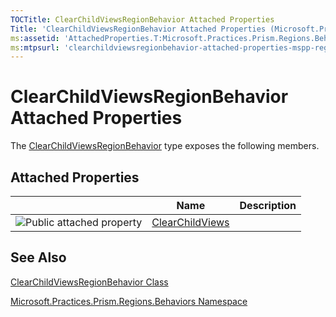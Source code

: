 ```yaml
---
TOCTitle: ClearChildViewsRegionBehavior Attached Properties
Title: 'ClearChildViewsRegionBehavior Attached Properties (Microsoft.Practices.Prism.Regions.Behaviors)'
ms:assetid: 'AttachedProperties.T:Microsoft.Practices.Prism.Regions.Behaviors.ClearChildViewsRegionBehavior'
ms:mtpsurl: 'clearchildviewsregionbehavior-attached-properties-mspp-regions-behaviors.md'
---
```


# ClearChildViewsRegionBehavior Attached Properties

The [ClearChildViewsRegionBehavior](/patterns-practices/reference/clearchildviewsregionbehavior-class-mspp-regions-behaviors) type exposes the following members.

## Attached Properties

|  | Name | Description |
|---|---|---|
|![Public attached property](/images/pubproperty.gif)|[ClearChildViews](/patterns-practices/reference/clearchildviewsregionbehavior-clearchildviews-attached-property-mspp-regions-behaviors)||

## See Also

[ClearChildViewsRegionBehavior Class](/patterns-practices/reference/clearchildviewsregionbehavior-class-mspp-regions-behaviors)

[Microsoft.Practices.Prism.Regions.Behaviors Namespace](/patterns-practices/reference/mspp-regions-behaviors-namespace)
